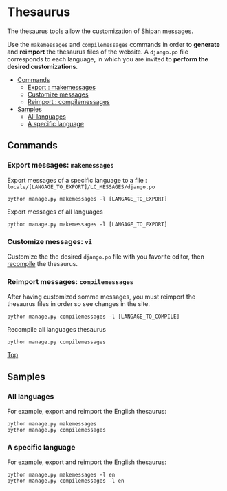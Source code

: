 # Thesaurus

The thesaurus tools allow the customization of Shipan messages.

Use the `makemessages` and `compilemessages` commands in order to **generate** and **reimport** the thesaurus files of the website.
 A `django.po` file corresponds to each language, in which you are invited to **perform the desired customizations**.

* [Commands](#commands)
  * [Export : makemessages](#command_makemessages)
  * [Customize messages](#command_customize)
  * [Reimport : compilemessages](#command_compilemessages)
* [Samples](#samples)
  * [All languages](#sample_all_languages)
  * [A specific language](#sample_specific_language)

## Commands
<a name='commands'></a>

### Export messages: `makemessages`
<a name='command_makemessages'></a>
Export messages of a specific language to a file : `locale/[LANGAGE_TO_EXPORT]/LC_MESSAGES/django.po`
```
python manage.py makemessages -l [LANGAGE_TO_EXPORT]
```

Export messages of all languages
```
python manage.py makemessages -l [LANGAGE_TO_EXPORT]
```

### Customize messages: `vi`
<a name='command_customize'></a>
Customize the the desired `django.po` file with you favorite editor, then [recompile](#compilemessages) the thesaurus.

### Reimport messages: `compilemessages`
<a name='command_compilemessages'></a>

After having customized somme messages, you must reimport the thesaurus files in order so see changes in the site.
```
python manage.py compilemessages -l [LANGAGE_TO_COMPILE]
```

Recompile all languages thesaurus
```
python manage.py compilemessages
```
<div class="float-right"><a href=#top>Top</a></div>

## Samples
<a name='samples'></a>

### All languages
<a name='sample_all_languages'></a>
For example, export and reimport the English thesaurus:
```
python manage.py makemessages
python manage.py compilemessages
```

### A specific language
<a name='sample_specific_language'></a>
For example, export and reimport the English thesaurus:
```
python manage.py makemessages -l en
python manage.py compilemessages -l en
```
